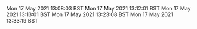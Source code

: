 Mon 17 May 2021 13:08:03 BST
Mon 17 May 2021 13:12:01 BST
Mon 17 May 2021 13:13:01 BST
Mon 17 May 2021 13:23:08 BST
Mon 17 May 2021 13:33:19 BST
